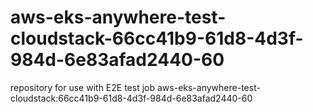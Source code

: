 # aws-eks-anywhere-test-cloudstack-66cc41b9-61d8-4d3f-984d-6e83afad2440-60
repository for use with E2E test job aws-eks-anywhere-test-cloudstack:66cc41b9-61d8-4d3f-984d-6e83afad2440-60
